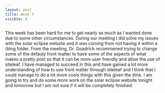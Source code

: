 ```yaml
---
layout: post
title: Week 7
visible: 0
---
```

This week has been hard for me to get nearly as much as I wanted done due to some other circumstances. During our meeting I did solve my issues with the solar eclipse website and it was coming from not having it within a /blog folder. From the meeting, Dr. Goadrich recommened trying to change some of the defauly front matter to have some of the aspects of what makes a pretty post so that it can be more user friendly and allow the use of siteleaf. I have managed to succeed in this and have gained a lot more understanding of how to use front matter through siteleaf and I think that I could manage to do a lot more cools things with this given the time. I am going to try and do some more work on the solar eclipse website tonight and tomorrow but I am not sure if it will be completely finished.